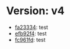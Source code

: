 # Version: v4

* [fa23334](https://github.com/VictoriaSko/unit-demo-cra/commit/fa23334fc33fab8900e1d670f12ce6fb6968c0c8): test
* [efb92f4](https://github.com/VictoriaSko/unit-demo-cra/commit/efb92f4d3052d08bb09a956c993274ecd521429f): test
* [fc961fd](https://github.com/VictoriaSko/unit-demo-cra/commit/fc961fdc6eb15837a8c7bde3cd20d27ec63a0e55): test
